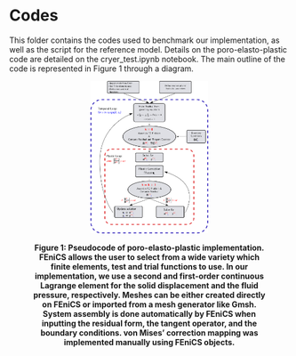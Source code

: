# Codes

This folder contains the codes used to benchmark our implementation, as well as the script for the reference model. Details on the poro-elasto-plastic code are detailed on the cryer_test.ipynb notebook. The main outline of the code is represented in Figure 1 through a diagram.

<figure>
<p align="center">
<img src="PEPOutline.png" style="background-color:white;width:50%">
</p>
<figcaption align = "center"><b> Figure 1: Pseudocode of poro-elasto-plastic implementation. FEniCS allows the user to select from a wide variety which finite elements, test and trial functions to use. In our implementation, we use a second and first-order continuous Lagrange element for the solid displacement and the fluid pressure, respectively. Meshes can be either created directly on FEniCS or imported from a mesh generator like Gmsh. System assembly is done automatically by FEniCS when inputting the residual form, the tangent operator, and the boundary conditions. von Mises’ correction mapping was implemented manually using FEniCS objects.</b></figcaption>
</figure>